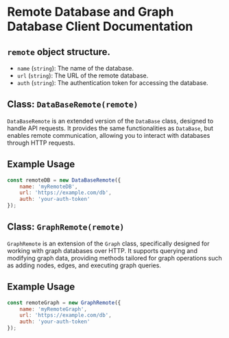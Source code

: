 # Remote Database and Graph Database Client Documentation

## `remote` object structure.
- `name` (`string`): The name of the database.
- `url` (`string`): The URL of the remote database.
- `auth` (`string`): The authentication token for accessing the database.

## Class: `DataBaseRemote(remote)`
`DataBaseRemote` is an extended version of the `DataBase` class, designed to handle API requests. It provides the same functionalities as `DataBase`, but enables remote communication, allowing you to interact with databases through HTTP requests.

## Example Usage
```javascript
const remoteDB = new DataBaseRemote({
    name: 'myRemoteDB',
    url: 'https://example.com/db',
    auth: 'your-auth-token'
});
```

## Class: `GraphRemote(remote)`
`GraphRemote` is an extension of the `Graph` class, specifically designed for working with graph databases over HTTP. It supports querying and modifying graph data, providing methods tailored for graph operations such as adding nodes, edges, and executing graph queries.

## Example Usage
```javascript
const remoteGraph = new GraphRemote({
    name: 'myRemoteGraph',
    url: 'https://example.com/db',
    auth: 'your-auth-token'
});
```